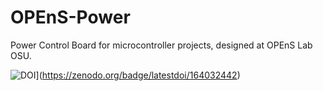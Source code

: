# OPEnS-Power
Power Control Board for microcontroller projects, designed at OPEnS Lab OSU.

![DOI](https://zenodo.org/badge/164032442.svg)](https://zenodo.org/badge/latestdoi/164032442)
